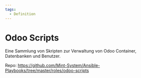 ```yaml
---
tags:
  - Definition
---
```


# Odoo Scripts

Eine Sammlung von Skripten zur Verwaltung von Odoo Container, Datenbanken und Benutzer.

Repo: <https://github.com/Mint-System/Ansible-Playbooks/tree/master/roles/odoo-scripts>
